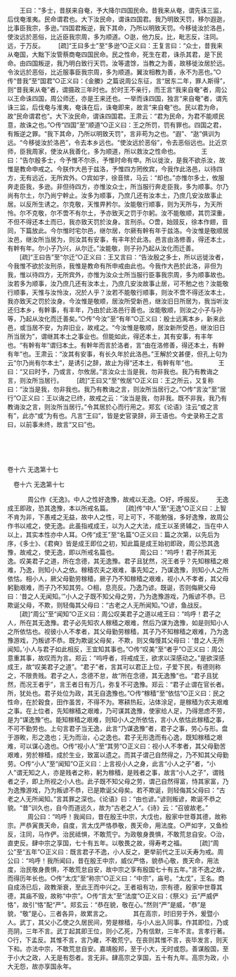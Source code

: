 <!-- { "loadSidebar": true } -->
　　王曰：“多士，昔朕来自奄，予大降尔四国民命。昔我来从奄，谓先诛三监，后伐奄淮夷。民命谓君也。大下汝民命，谓诛四国君。我乃明致天罚，移尔遐逖，比事臣我宗，多逊。”四国君叛逆，我下其命，乃所以明致天罚。今移徙汝於洛邑，使汝远於恶俗，比近臣我宗周，多为顺道。○逖，他力反。比，毗志反，注同。远，于万反。 
　　[疏]“王曰多士”至“多逊”○正义曰：王复言曰：“众士，昔我来从奄国，大黜下汝管蔡商奄四国民命。民之性命，死生在君，诛杀其君，是下民命。由四国叛逆，我乃明白致行天罚。汝等遣馀，当教之为善，故移徙汝居於远。令汝远於恶俗，比近服事臣我宗周，多为顺道。翼汝相教为善，永不为恶也。”○传“昔我”至“国君”○正义曰：《金縢》之篇说周公东征，言“居东二年，罪人斯得”，则“昔我来从奄”者，谓摄政三年时也。於时王不亲行，而王言“我来自奄”者，周公以王命诛四国，周公师还，亦是王来还也。一举而诛四国，独言“来自奄”者，谓先诛三监，后伐奄与淮夷，奄诛在后，诛奄即来，故言“来自奄”也。民以君为命，故“民命谓君也”。大下汝民命，谓诛四国君。王肃云：“君为民命，为君不能顺民意，故诛之也。”○传“四国”至“顺道”○正义曰：王之所罚，罚有罪也。四国之君，有叛逆之罪。“我下其命，乃所以明致天罚”，言非苟为之也。“遐”、“逖”俱训为远。“今移徙汝於洛邑”，令去本乡远也。“使汝远於恶俗”，令去恶俗远也。比近京师，臣我周家，使汝从我善化，多为顺道，所以救汝之性命也。
　
　　王曰：“告尔殷多士，今予惟不尔杀，予惟时命有申。所以徙汝，是我不欲杀汝，故惟是教命申戒之。今朕作大邑于兹洛，予惟四方罔攸宾，今我作此洛邑，以待四方，无有远近，无所宾外。○宾如字，徐音殡，马云：“却也。”亦惟尔多士，攸服奔走臣我，多逊。非但待四方，亦惟汝众士，所当服行奔走臣我，多为顺事。尔乃尚有尔土，尔乃尚宁幹止。汝多为顺事，乃庶几还有汝本土，乃庶几安汝故事止居。以反所生诱之。尔克敬，天惟畀矜尔。汝能敬行顺事，则为天所与，为天所怜。尔不克敬，尔不啻不有尔土，予亦致天之罚于尔躬。汝不能敬顺，其罚深重，不但不得还本土而已，我亦致天罚於汝身。言刑杀。○啻，始豉反，徐本作翅，音同，下篇放此。今尔惟时宅尔邑，继尔居，尔厥有幹有年于兹洛。今汝惟是敬顺居汝邑，继汝所当居为，则汝其有安事，有丰年於此洛。邑言由洛修善，得还本土，有幹有年。尔小子乃兴，从尔迁。”汝能敬，则子孙乃起从汝化而迁善。 
　　[疏]“王曰告”至“尔迁”○正义曰：王又言曰：“告汝殷之多士，所以远徙汝者，今我惟不欲於汝刑杀，我惟是教命有所申戒由此也。今我作大邑於此洛，非但为我，惟以待四方，无所宾外，亦惟为汝众士所当服行臣事我宗周，多为顺事故也。汝若多为顺事，汝乃庶几还有汝本土，乃庶几安汝故事止居，可不勉之也？汝能敬行顺事，天惟与汝怜汝，况於人乎？汝若不能敬行顺事，则汝不啻不得还汝本土，我亦致天之罚於汝身。今汝惟是敬顺，居汝所受新邑，继汝旧日所居为，我当听汝还归本乡，有幹事，有丰年，乃由於此洛邑行善也。汝能敬顺，则汝之小子与孙等，乃起从汝化而迁善矣。”○传“今汝”至“有年”○正义曰：殷士远离本乡，新来此邑，或当居不安，为弃旧业，故戒之。“今汝惟是敬顺，居汝新所受邑，继汝旧日所当居为”，谓继其本土之事业也。但能如此，得还本土，其有安事，有丰年也。“有幹有年”谓归本土。有幹年而言於洛者，言“由在洛修善，得还本土，有幹有年”也。王肃云：“汝其有安事，有长久年於此洛邑。”王解於文甚便，但孔上句为云“尔乃尚有尔本土”，是诱引之辞，故止为得“还本土，有幹有年”也。
　
　　王曰：“又曰时予，乃或言，尔攸居。”言汝众士当是我，勿非我也。我乃有教诲之言，则汝所当居行。 
　　[疏]“王曰又”至“攸居”○正义曰：王之所云，又复称曰：“汝当是我，勿非我也。我乃有教诲之言，则汝所当居行之。”○传“言汝”至“居行”○正义曰：王以诲之已终，故戒之云：“汝当是我，勿非我。既不非我，我乃有教诲汝之言，则汝所当居行。”令其居於心而行用之。郑玄《论语》注云“或之言有”，此亦“或”为有也。凡言“王曰”，皆是史官录辞，非王语也。今史录称王之言曰，以前事未终，故言“又曰”也。 

　

　 

卷十六 无逸第十七 

　卷十六 无逸第十七 　 

　
　　周公作《无逸》。中人之性好逸豫，故戒以无逸。○好，呼报反。 
　　无逸成王即政，恐其逸豫，本以所戒名篇。 
　　[疏]传“中人”至“无逸”○正义曰：上智不肯为非，下愚戒之无益，故中人之性，可上可下，不能勉强，多好逸豫，故周公作书以戒之，使无逸。此虽指戒成王，以为人之大法，成王以圣贤辅之，当在中人以上，其实本性亦中人耳。○传“成王”至“名篇”○正义曰：篇之次第，以先后为序，《多士》、《君奭》皆是成王即位之初，知此篇是成王始初即政，周公恐其逸豫，故戒之，使无逸，即以所戒名篇也。
　
　　周公曰：“呜呼！君子所其无逸。叹美君子之道，所在念德，其无逸豫。君子且犹然，况王者乎？先知稼穑之艰难，乃逸，则知小人之依。稼穑农夫之艰难，事先知之，乃谋逸豫，则知小人之所依怙。相小人，厥父母勤劳稼穑，厥子乃不知稼穑之艰难，视小人不孝者，其父母躬勤艰难，而子乃不知其劳。○相，息亮反。乃逸乃谚。既诞，否则侮厥父母曰：‘昔之人无闻知。’”小人之子既不知父母之劳，乃为逸豫游戏，乃叛谚不恭。已欺诞父母，不欺，则轻侮其父母曰：“古老之人无所闻知。”○谚，鱼战反。 
　　[疏]“周公”至“闻知”○正义曰：周公叹美君子之道以戒王曰：“呜呼！君子之人，所在其无逸豫。君子必先知农人稼穑之艰难，然后乃谋为逸豫，如是则知小人之所依怙也。视彼小人不孝者，其父母勤劳稼穑，其子乃不知稼穑之艰难，乃为逸豫游戏，乃叛谚不恭。既为欺诞父母矣，不欺，则又侮慢其父母曰：‘昔之人无所闻知。’小人与君子如此相反，王宜知其事也。”○传“叹美”至“者乎”○正义曰：周公意重其事，故叹而为言。郑云：“呜呼者，将戒成王，欲求以深感动之。”是欲深感成王，故“叹美君子之道”。“君子”者，言其可以君正上位，子爱下民，有德则称之，不限贵贱。君子之人，念德不怠，故“所在念德，其无逸豫”也。“君子且犹然，而况王者乎”，言王者日有万几，弥复不可逸豫。郑云：“君子止谓在官长者。所，犹处也。君子处位为政，其无自逸豫也。”○传“稼穑”至“依怙”○正义曰：民之性命，在於穀食，田作虽苦，不得不为。寒耕热耘，沾体涂足，是稼穑为农夫艰难之事。在上位者，先知稼穑之艰难，乃可谋其逸豫，使家给人足，乃得思虑不劳，是为“谋逸豫”也。能知稼穑之艰难，则知小人之所依怙，言小人依怙此稼穑之事，不可不勤劳也。上句言君子当无逸，此言“乃谋逸豫”者，君子之事，劳心与形。盘于游畋，形之逸也；无为而治，心之逸也。君子无形逸而有心逸，既知稼穑之艰难，可以谋心逸也。○传“视小人”至“其劳”○正义曰：视小人不孝者，其父母勤苦艰难，劳於稼穑，成於生业，致富以遗之。而其子谓己自然得之，乃不知其父母勤劳。○传“小人”至“闻知”○正义曰：上言视小人之身，此言“小人之子”者，“小人”谓无知之人，亦是贱者之称，躬为稼穑，是贱者之事，故言“小人之子”，谓贱者之子，即上所视之小人也。此子既不知父母之劳，谓己自然得富，恃其家富，乃为逸豫游戏，乃为叛谚不恭，已是欺诞父母矣。若不欺诞，则轻侮其父母曰：“古老之人无所闻知。”言其罪之深也。《论语》曰：“由也谚。”谚则叛谚，欺诞不恭之貌。“昔”训久也，自今而道远久，故为“古老之人”。《诗》云：“召彼故老。”
　
　　周公曰：“呜呼！我闻曰，昔在殷王中宗，大戊也，殷家中世尊其德，故称宗。严恭寅畏天命，自度，言太戊严恪恭敬，畏天命，用法度。○严如字，又鱼检反，注同，马作俨。治民祗惧，不敢荒宁。为政敬身畏惧，不敢荒怠自安。○治，直吏反。肆中宗之享国，七十有五年。以敬畏之故，得寿考之福。 
　　[疏]“周公”至“五年”○正义曰：既言君子不逸，小人反之，更举前代之王以夭寿为戒。周公曰：“呜呼！我所闻曰，昔在殷王中宗，威仪严恪，貌恭心敬，畏天命，用法度，治民敬身畏惧，不敢荒怠自安，故中宗之享有殷国七十有五年。”言不逸之故，而得历年长也。○传“太戊”至“称宗”○正义曰：“中宗”，庙号。“太戊”，王名。商自成汤已后，政教渐衰，至此王而中兴之。王者祖有功，宗有德，殷家中世尊其德，其庙不毁，故称“中宗”。○传“言太”至“法度”○正义曰：《祭义》云“严威俨恪”，故引“恪”配“严”。郑玄云：“恭在貌，敬在心。”然则“严”是威，“恭”是貌，“敬”是心，三者各异，故累言之。
　
　　其在高宗，时旧劳于外，爰暨小人。武丁，其父小乙使之久居民间，劳是稼穑，与小人出入同事。作其即位，乃或亮阴，三年不言。武丁起其即王位，则小乙死，乃有信默，三年不言。言孝行著。○行，下孟反。其惟不言，言乃雍，不敢荒宁。在丧则其惟不言，丧毕发言，则天下和。亦法中宗，不敢荒怠自安。嘉靖殷邦，至于小大，无时或怨。善谋殷国，至于小大之政，人无是有怨者。言无非。肆高宗之享国，五十有九年。高宗为政，小大无怨，故亦享国永年。 
